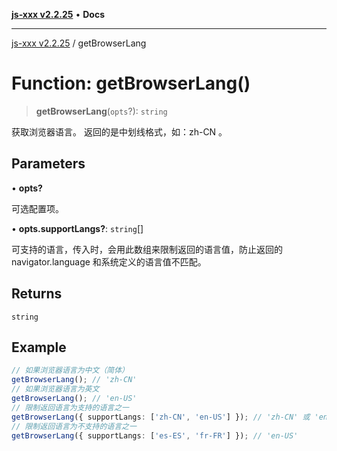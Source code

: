 [**js-xxx v2.2.25**](../README.md) • **Docs**

***

[js-xxx v2.2.25](../README.md) / getBrowserLang

# Function: getBrowserLang()

> **getBrowserLang**(`opts`?): `string`

获取浏览器语言。
返回的是中划线格式，如：zh-CN 。

## Parameters

• **opts?**

可选配置项。

• **opts.supportLangs?**: `string`[]

可支持的语言，传入时，会用此数组来限制返回的语言值，防止返回的 navigator.language 和系统定义的语言值不匹配。

## Returns

`string`

## Example

```ts
// 如果浏览器语言为中文（简体）
getBrowserLang(); // 'zh-CN'
// 如果浏览器语言为英文
getBrowserLang(); // 'en-US'
// 限制返回语言为支持的语言之一
getBrowserLang({ supportLangs: ['zh-CN', 'en-US'] }); // 'zh-CN' 或 'en-US'
// 限制返回语言为不支持的语言之一
getBrowserLang({ supportLangs: ['es-ES', 'fr-FR'] }); // 'en-US'
```

